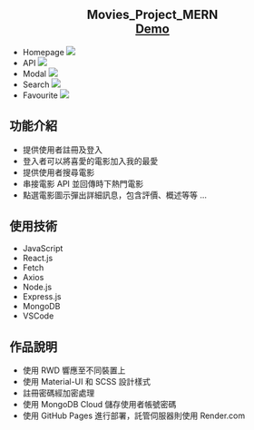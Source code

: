 <h2 align="center">
  Movies_Project_MERN<br/>
  <a href="https://lightzaytt.github.io/mern-movies-project/" target="_blank">Demo</a>
</h2>

- Homepage
![](https://i.imgur.com/Hj00l0L.jpg)
- API
![](https://i.imgur.com/SW6SOYG.png)
- Modal
![](https://i.imgur.com/xzxIVQd.jpg)
- Search
![](https://i.imgur.com/GLwCxMn.jpg)
- Favourite
![](https://i.imgur.com/TCmb5Gg.png)

<h2>功能介紹</h2>

- 提供使用者註冊及登入
- 登入者可以將喜愛的電影加入我的最愛
- 提供使用者搜尋電影
- 串接電影 API 並回傳時下熱門電影
- 點選電影圖示彈出詳細訊息，包含評價、概述等等 ...

<h2>使用技術</h2>

- JavaScript
- React.js
- Fetch
- Axios
- Node.js
- Express.js
- MongoDB
- VSCode

<h2>作品說明</h2>

- 使用 RWD 響應至不同裝置上
- 使用 Material-UI 和 SCSS 設計樣式
- 註冊密碼經加密處理
- 使用 MongoDB Cloud 儲存使用者帳號密碼
- 使用 GitHub Pages 進行部署，託管伺服器則使用 Render.com
